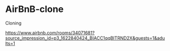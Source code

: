 # AirBnB-clone

Cloning

https://www.airbnb.com/rooms/34071681?source_impression_id=p3_1622840424_BIACC1qqBITRND2X&guests=1&adults=1